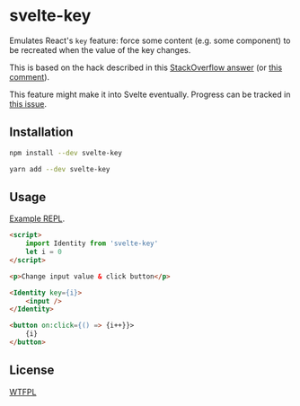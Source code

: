 # svelte-key

Emulates React's `key` feature: force some content (e.g. some component) to be recreated when the value of the key changes.

This is based on the hack described in this [StackOverflow answer](https://stackoverflow.com/a/59047446/1387519) (or [this comment](https://github.com/sveltejs/svelte/issues/1469#issuecomment-491064651)).

This feature might make it into Svelte eventually. Progress can be tracked in [this issue](https://github.com/sveltejs/svelte/issues/1469).

## Installation

```bash
npm install --dev svelte-key
```

```bash
yarn add --dev svelte-key
```

## Usage

[Example REPL](https://svelte.dev/repl/421369c3215d4cfe847f76f25adb6939?version=3.15.0).

```html
<script>
	import Identity from 'svelte-key'
	let i = 0
</script>

<p>Change input value & click button</p>

<Identity key={i}>
	<input />
</Identity>

<button on:click={() => {i++}}>
	{i}
</button>
```

## License

[WTFPL](http://wtfpl2.com)
